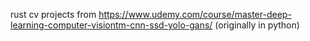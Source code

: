 rust cv projects from https://www.udemy.com/course/master-deep-learning-computer-visiontm-cnn-ssd-yolo-gans/ (originally in python)
